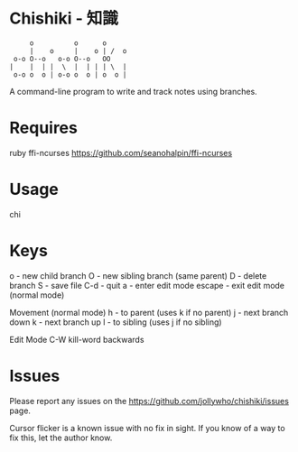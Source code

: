 Chishiki - 知識
=================
```
     o          o      o
     |    o     |    o | /  o
 o-o O--o   o-o O--o   OO
|    |  | |  \  |  | | | \  |
 o-o o  o | o-o o  o | o  o |
```

A command-line program to write and track notes using branches.

Requires
==
ruby
ffi-ncurses https://github.com/seanohalpin/ffi-ncurses

Usage
==
chi <filename>

Keys
==
o - new child branch
O - new sibling branch (same parent)
D - delete branch
S - save file
C-d - quit
a - enter edit mode
escape - exit edit mode (normal mode)

Movement (normal mode)
h - to parent (uses k if no parent)
j - next branch down
k - next branch up
l - to sibling (uses j if no sibling)

Edit Mode
C-W  kill-word backwards

Issues
======

Please report any issues on the https://github.com/jollywho/chishiki/issues page.

Cursor flicker is a known issue with no fix in sight. If you know of a way to fix this, let the author know.
